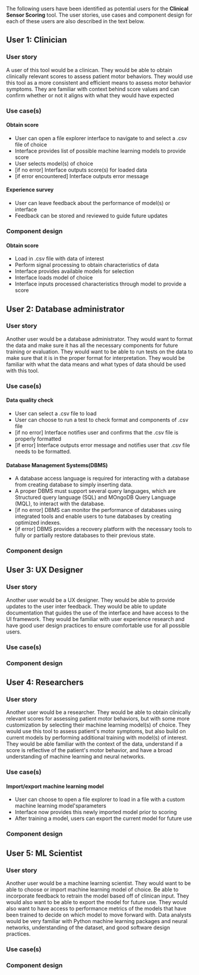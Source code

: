 The following users have been identified as potential users for the **Clinical Sensor Scoring** tool. The user stories, use cases and component design for each of these users are also described in the text below. 

## User 1: Clinician
### User story
A user of this tool would be a clinican. They would be able to obtain clinically relevant scores to assess patient motor behaviors. They would use this tool as a more consistent and efficient means to assess motor behavior symptoms. They are familiar with context behind score values and can confirm whether or not it aligns with what they would have expected
### Use case(s)
#### Obtain score
* User can open a file explorer interface to navigate to and select a .csv file of choice
* Interface provides list of possible machine learning models to provide score
* User selects model(s) of choice
* [if no error] Interface outputs score(s) for loaded data
* [if error encountered] Interface outputs error message
#### Experience survey
* User can leave feedback about the performance of model(s) or interface
* Feedback can be stored and reviewed to guide future updates
### Component design
#### Obtain score
* Load in .csv file with data of interest
* Perform signal processing to obtain characteristics of data
* Interface provides available models for selection
* Interface loads model of choice
* Interface inputs processed characteristics through model to provide a score
## User 2: Database administrator
### User story
Another user would be a database administrator. They would want to format the data and make sure it has all the necessary components for future training or evaluation. They would want to be able to run tests on the data to make sure that it is in the proper format for interpretation. They would be familiar with what the data means and what types of data should be used with this tool.
### Use case(s)
#### Data quality check
* User can select a .csv file to load 
* User can choose to run a test to check format and components of .csv file
* [if no error] Interface notifies user and confirms that the .csv file is properly formatted
* [if error] Interface outputs error message and notifies user that .csv file needs to be formatted.
#### Database Management Systems(DBMS)
* A database access language is required for interacting with a database from creating database to simply inserting data.
* A proper DBMS must support several query languages, which are Structured query language (SQL) and MOngoDB Query Language (MQL), to interact with the database.
* [if no error] DBMS can monitor the performance of databases using integrated tools and enable users to tune databases by creating optimized indexes.
* [if error] DBMS provides a recovery platform with the necessary tools to fully or partially restore databases to their previous state.
### Component design

## User 3: UX Designer
### User story
Another user would be a UX designer. They would be able to provide updates to the user inter feedback. They would be able to update documentation that guides the use of the interface and have access to the UI framework. They would be familiar with user experience research and have good user design practices to ensure comfortable use for all possible users.
### Use case(s)
### Component design

## User 4: Researchers
### User story
Another user would be a researcher. They would be able to obtain clinically relevant scores for assessing patient motor behaviors, but with some more customization by selecting their machine learning model(s) of choice. They would use this tool to assess patient's motor symptoms, but also build on current models by performing additional training with model(s) of interest. They would be able familiar with the context of the data, understand if a score is reflective of the patient's motor behavior, and have a broad understanding of machine learning and neural networks.
### Use case(s)
#### Import/export machine learning model
* User can choose to open a file explorer to load in a file with a custom machine learning model'sparameters
* Interface now provides this newly imported model prior to scoring
* After training a model, users can export the current model for future use
### Component design

## User 5: ML Scientist
### User story
Another user would be a machine learning scientist. They would want to be able to choose or import machine learning model of choice. Be able to incorporate feedback to retrain the model based off of clinican input. They would also want to be able to export the model for future use. They would also want to have access to performance metrics of the models that have been trained to decide on which model to move forward with. Data analysts would be very familiar with Python machine learning packages and neural networks, understanding of the dataset, and good software design practices.
### Use case(s)
### Component design
